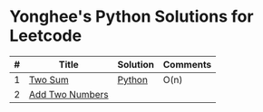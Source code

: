 # Yonghee's Python Solutions for Leetcode

| # | Title                                             | Solution                                                                                   | Comments |
|---|---------------------------------------------------|--------------------------------------------------------------------------------------------|----------|
| 1 | [Two Sum](https://leetcode.com/problems/two-sum/) | [Python](https://github.com/Yonghee9106/leetcode/blob/main/Python%20Solution/1_Two_Sum.py) | O(n)     |
| 2 | [Add Two Numbers](https://leetcode.com/problems/add-two-numbers/) |  |      |
